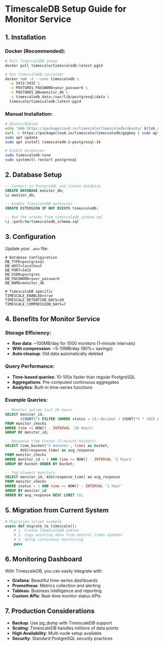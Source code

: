 # TimescaleDB Setup Guide for Monitor Service

## 1. Installation

### Docker (Recommended):
```bash
# Pull TimescaleDB image
docker pull timescale/timescaledb:latest-pg14

# Run TimescaleDB container
docker run -d --name timescaledb \
  -p 5432:5432 \
  -e POSTGRES_PASSWORD=your_password \
  -e POSTGRES_DB=monitor_db \
  -v timescaledb_data:/var/lib/postgresql/data \
  timescale/timescaledb:latest-pg14
```

### Manual Installation:
```bash
# Ubuntu/Debian
echo "deb https://packagecloud.io/timescale/timescaledb/ubuntu/ $(lsb_release -c -s) main" | sudo tee /etc/apt/sources.list.d/timescaledb.list
curl -L https://packagecloud.io/timescale/timescaledb/gpgkey | sudo apt-key add -
sudo apt update
sudo apt install timescaledb-2-postgresql-14

# Enable extension
sudo timescaledb-tune
sudo systemctl restart postgresql
```

## 2. Database Setup

```sql
-- Connect to PostgreSQL and create database
CREATE DATABASE monitor_db;
\c monitor_db;

-- Enable TimescaleDB extension
CREATE EXTENSION IF NOT EXISTS timescaledb;

-- Run the schema from timescaledb_schema.sql
\i /path/to/timescaledb_schema.sql
```

## 3. Configuration

Update your `.env` file:
```env
# Database Configuration
DB_TYPE=postgresql
DB_HOST=localhost
DB_PORT=5432
DB_USER=postgres
DB_PASSWORD=your_password
DB_NAME=monitor_db

# TimescaleDB specific
TIMESCALE_ENABLED=true
TIMESCALE_RETENTION_DAYS=30
TIMESCALE_COMPRESSION_DAYS=7
```

## 4. Benefits for Monitor Service

### Storage Efficiency:
- **Raw data**: ~100MB/day for 1000 monitors (1-minute intervals)
- **With compression**: ~5-10MB/day (90%+ savings)
- **Auto cleanup**: Old data automatically deleted

### Query Performance:
- **Time-based queries**: 10-100x faster than regular PostgreSQL
- **Aggregations**: Pre-computed continuous aggregates
- **Analytics**: Built-in time-series functions

### Example Queries:

```sql
-- Monitor uptime last 24 hours
SELECT monitor_id, 
       (COUNT(*) FILTER (WHERE status = 1)::decimal / COUNT(*) * 100) as uptime
FROM monitor_checks 
WHERE time >= NOW() - INTERVAL '24 hours'
GROUP BY monitor_id;

-- Response time trends (5-minute buckets)
SELECT time_bucket('5 minutes', time) as bucket,
       AVG(response_time) as avg_response
FROM monitor_checks 
WHERE monitor_id = 1 AND time >= NOW() - INTERVAL '2 hours'
GROUP BY bucket ORDER BY bucket;

-- Top slowest monitors
SELECT monitor_id, AVG(response_time) as avg_response
FROM monitor_checks 
WHERE status = 1 AND time >= NOW() - INTERVAL '1 hour'
GROUP BY monitor_id 
ORDER BY avg_response DESC LIMIT 10;
```

## 5. Migration from Current System

```python
# Migration script example
async def migrate_to_timescale():
    # 1. Create TimescaleDB tables
    # 2. Copy existing data from monitor_items updates
    # 3. Setup continuous monitoring
    pass
```

## 6. Monitoring Dashboard

With TimescaleDB, you can easily integrate with:
- **Grafana**: Beautiful time-series dashboards
- **Prometheus**: Metrics collection and alerting  
- **Tableau**: Business intelligence and reporting
- **Custom APIs**: Real-time monitor status APIs

## 7. Production Considerations

- **Backup**: Use pg_dump with TimescaleDB support
- **Scaling**: TimescaleDB handles millions of data points
- **High Availability**: Multi-node setup available
- **Security**: Standard PostgreSQL security practices